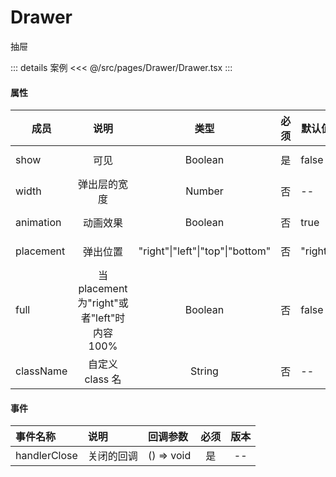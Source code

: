 # Drawer

抽屉

::: details 案例
<<< @/src/pages/Drawer/Drawer.tsx
:::

#### 属性

| 成员      |                       说明                       |               类型               | 必须 | 默认值  | 版本 |
| --------- | :----------------------------------------------: | :------------------------------: | ---- | ------- | ---- |
| show      |                       可见                       |             Boolean              | 是   | false   | --   |
| width     |                   弹出层的宽度                   |              Number              | 否   | --      | --   |
| animation |                     动画效果                     |             Boolean              | 否   | true    | --   |
| placement |                     弹出位置                     | "right"\|"left"\|"top"\|"bottom" | 否   | "right" | --   |
| full      | 当 placement 为"right"或者"left"时<br/>内容 100% |             Boolean              | 否   | false   | --   |
| className |                 自定义 class 名                  |              String              | 否   | --      | --   |

#### 事件

| 事件名称     | 说明       | 回调参数   | 必须 | 版本 |
| :----------- | :--------- | :--------- | :--: | :--: |
| handlerClose | 关闭的回调 | () => void |  是  |  --  |
